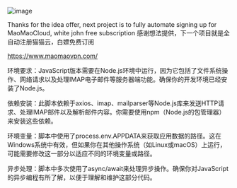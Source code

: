 ![image](https://github.com/dayumsista/MaoMaoCloud/assets/147481512/58272668-daf3-4809-a5d8-231d3321eef5)


Thanks for the idea offer, next project is to fully automate signing up for MaoMaoCloud, white john free subscription
感谢想法提供，下一个项目就是全自动注册猫猫云，白嫖免费订阅


https://www.maomaovpn.com/

环境要求：JavaScript版本需要在Node.js环境中运行，因为它包括了文件系统操作、网络请求以及处理IMAP电子邮件等服务器端功能。确保你的开发环境已经安装了Node.js。

依赖安装：此脚本依赖于axios、imap、mailparser等Node.js库来发送HTTP请求、处理IMAP邮件以及解析邮件内容。你需要使用npm（Node.js的包管理器）来安装这些依赖。

环境变量：脚本中使用了process.env.APPDATA来获取应用数据的路径。这在Windows系统中有效，但如果你在其他操作系统（如Linux或macOS）上运行，可能需要修改这一部分以适应不同的环境变量或路径。

异步处理：脚本中多次使用了async/await来处理异步操作。确保你对JavaScript的异步编程有所了解，以便于理解和维护这部分代码。
